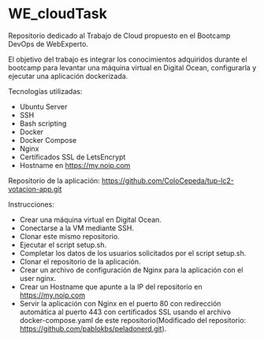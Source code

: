 # WE_cloudTask
Repositorio dedicado al Trabajo de Cloud propuesto en el Bootcamp DevOps de WebExperto.

El objetivo del trabajo es integrar los conocimientos adquiridos durante el bootcamp para levantar una máquina virtual en Digital Ocean, configurarla y ejecutar una aplicación dockerizada.

Tecnologías utilizadas:
- Ubuntu Server
- SSH
- Bash scripting
- Docker
- Docker Compose
- Nginx
- Certificados SSL de LetsEncrypt
- Hostname en https://my.noip.com

Repositorio de la aplicación:
https://github.com/ColoCepeda/tup-lc2-votacion-app.git

Instrucciones:
- Crear una máquina virtual en Digital Ocean.
- Conectarse a la VM mediante SSH.
- Clonar este mismo repositorio.
- Ejecutar el script setup.sh.
- Completar los datos de los usuarios solicitados por el script setup.sh.
- Clonar el repositorio de la aplicación.
- Crear un archivo de configuración de Nginx para la aplicación con el user nginx.
- Crear un Hostname que apunte a la IP del repositorio en https://my.noip.com
- Servir la aplicación con Nginx en el puerto 80 con redirección automática al puerto 443 con certificados SSL usando el archivo docker-compose.yaml de este   repositorio(Modificado del repositorio: https://github.com/pablokbs/peladonerd.git).
